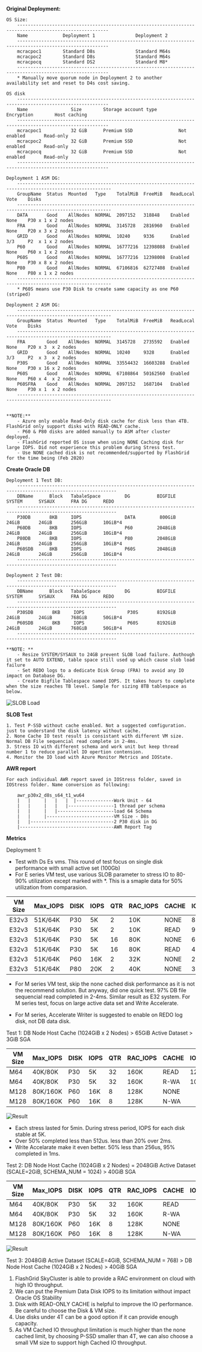 **Original Deployment:**

    OS Size:
        --------------------------------------------------------------------------------------------------------      
        Name             Deployment 1               Deployment 2 
        --------------------------------------------------------------------------------------------------------  
        mcracpoc1        Standard D8s               Standard M64s 
        mcracpoc2        Standard D8s               Standard M64s 
        mcracpocq        Standard DS2               Standard M8*
        --------------------------------------------------------------------------------------------------------  
        * Manually move quorum node in Deployment 2 to another availability set and reset to D4s cost saving.

    OS disk
        --------------------------------------------------------------------------------------------------------
        Name                Size        Storage account type        Encryption        Host caching
        --------------------------------------------------------------------------------------------------------
        mcracpoc1           32 GiB      Premium SSD                 Not enabled       Read-only
        mcracpoc2           32 GiB      Premium SSD                 Not enabled       Read-only
        mcracpocq           32 GiB      Premium SSD                 Not enabled       Read-only
        --------------------------------------------------------------------------------------------------------

    Deployment 1 ASM DG:
        ---------------------------------------------------------------------------------------------------------
        GroupName  Status  Mounted   Type    TotalMiB  FreeMiB   ReadLocal  Vote    Disks
        ---------------------------------------------------------------------------------------------------------
        DATA       Good    AllNodes  NORMAL  2097152   318848    Enabled    None    P30 x 1 x 2 nodes
        FRA        Good    AllNodes  NORMAL  3145728   2816960   Enabled    None    P20 x 3 x 2 nodes
        GRID       Good    AllNodes  NORMAL  10240     9336      Enabled    3/3     P2  x 1 x 2 nodes
        P60        Good    AllNodes  NORMAL  16777216  12398088  Enabled    None    P60 x 1 x 2 nodes
        P60S       Good    AllNodes  NORMAL  16777216  12398008  Enabled    None    P30 x 8 x 2 nodes
        P80        Good    AllNodes  NORMAL  67106816  62727408  Enabled    None    P80 x 1 x 2 nodes
        ---------------------------------------------------------------------------------------------------------
        * P60S means use P30 Disk to create same capacity as one P60 (striped)

    Deployment 2 ASM DG:
        ---------------------------------------------------------------------------------------------------------
        GroupName  Status  Mounted   Type    TotalMiB  FreeMiB   ReadLocal  Vote    Disks
        ---------------------------------------------------------------------------------------------------------
        FRA        Good    AllNodes  NORMAL  3145728   2735592   Enabled    None    P20 x 3  x 2 nodes
        GRID       Good    AllNodes  NORMAL  10240     9328      Enabled    3/3     P2  x 3  x 2 nodes
        P30S       Good    AllNodes  NORMAL  33554432  16603288  Enabled    None    P30 x 16 x 2 nodes
        P60S       Good    AllNodes  NORMAL  67108864  50162560  Enabled    None    P60 x 4  x 2 nodes
        P60SFRA    Good    AllNodes  NORMAL  2097152   1687104   Enabled    None    P30 x 1  x 2 nodes
        ---------------------------------------------------------------------------------------------------------


    **NOTE:**
        - Azure only enable Read-Only disk cache for disk less than 4TB. FlashGrid only support disks with READ-ONLY cache.
        - P60 & P80 disks are added manually to ASM after cluster deployed. 
        - FlashGrid reported OS issue when using NONE Caching disk for large IOPS. Did not experience this problem during Stress test.
        - Use NONE cached disk is not recommended/supported by FlashGrid for the time being (Feb 2020)
  
**Create Oracle DB**

    Deployment 1 Test DB:
        -----------------------------------------------------------------------------------------------------------
        DBName      Block   TabaleSpace         DG          BIGFILE     SYSTEM      SYSAUX      FRA DG      REDO
        -----------------------------------------------------------------------------------------------------------
        P30DB       8KB     IOPS                DATA         800GiB     24GiB       24GiB       256GiB      10GiB*4
        P60DB       8KB     IOPS                P60         2048GiB     24GiB       24GiB       256GiB      10GiB*4
        P80DB       8KB     IOPS                P80         2048GiB     24GiB       24GiB       256GiB      10GiB*4
        P60SDB      8KB     IOPS                P60S        2048GiB     24GiB       24GiB       256GiB      10GiB*4
        -----------------------------------------------------------------------------------------------------------
    
    Deployment 2 Test DB:
        -----------------------------------------------------------------------------------------------------------
        DBName      Block   TabaleSpace         DG          BIGFILE     SYSTEM      SYSAUX      FRA DG      REDO
        -----------------------------------------------------------------------------------------------------------
        P30SDB       8KB     IOPS                P30S       8192GiB     24GiB       24GiB       768GiB      50GiB*4
        P60SDB       8KB     IOPS                P60S       8192GiB     24GiB       24GiB       768GiB      50GiB*4
        -----------------------------------------------------------------------------------------------------------

    **NOTE: **
        - Resize SYSTEM/SYSAUX to 24GB prevent SLOB load failure. Authough it set to AUTO EXTEND, table space still used up which cause slob load failure 
        - Set REDO logs to a dedicate Disk Group (FRA) to avoid any IO impact on Database DG. 
        - Create Bigfile Tablespace named IOPS. It takes hours to complete when the size reaches TB level. Sample for sizing 8TB tablespace as below.

![SLOB Load](ScreenShot/SLOB_Load_8TB_P60_DiskIO.jpg)

 **SLOB Test**

    1. Test P-SSD without cache enabled. Not a suggested comfiguration. just to understand the disk latency without cache. 
    2. None Cache IO test result is consistant with different VM size. Normal DB File sequencial read complete in 2-4ms.  
    3. Stress IO with different schema and work unit but keep thread number 1 to reduce parallel IO opertion contension. 
    4. Monitor the IO load with Azure Monitor Metrics and IOState.

**AWR report**

    For each individual AWR report saved in IOStress folder, saved in IOStress folder. Name conversion as following: 

        awr_p30x2_d8s_s64_t1_wu64
        |   |     |   |   |  |--------------Work Unit - 64
        |   |     |   |   |-----------------1 thread per schema
        |   |     |   |---------------------load 64 Schema
        |   |     |-------------------------VM Size - D8s
        |   |-------------------------------2 P30 disk in DG
        |-----------------------------------AWR Report Tag     

**Metrics**

Deployment 1: 
- Test with Ds Es vms. This round of test focus on single disk performance with small active set (100Gb)
- For E series VM test, use various SLOB parameter to stress IO to 80-90% utilization except marked with *. This is a smaple data for 50% utilization from comparasion.

| VM Size | Max_IOPS | DISK | IOPS | QTR | RAC_IOPS  | CACHE | IOPS_RESULT |DB_S_R_WAIT |<32us|<64us|<128us|<256us|<512us|<1ms|<2ms|<4ms|<8ms|<16ms|<32ms|<64ms|<128ms|
| ----    |--------- |----  |----  |---- |---------  | ----  | ----------- |----------- |---- |---- |----  |----  |----  |----|----|----|----|---- |---- |---- |----  |
| E32v3   | 51K/64K  |P30   |  5K  |  2  |  10K      | NONE  |  8039       |  4.2M      |-    |-    |-     |-     |-     |-   |-   |73.1|20.9|2.8  |2.4  |0.8  |0.0   |
| E32v3   | 51K/64K  |P30   |  5K  |  2  |  10K      | READ  |  9215       |  4.8M      |-    |-    |-     |0.3   |13.2  |3.7 |0.6 |64.5|12.9|1.9  |2.1  |0.9  |0.0   |
| E32v3   | 51K/64K  |P30   |  5K  | 16  |  80K      | NONE  |   61K       |  6.2M      |-    |-    |-     |-     |-     |-   |-   |73.2|18.1|3.7  |3.8  |1.1  |0.0   |
| E32v3   | 51K/64K  |P30   |  5K  | 16  |  80K      | READ  |   44K*      |  4.4M      |-    |-    |-     |0.3   |8.8   |3.9 |1.5 |61.8|19.8|2.1  |1.4  |0.4  |0.0   |
| E32v3   | 51K/64K  |P60   | 16K  |  2  |  32K      | NONE  |   25K       | 13.3M      |-    |-    |-     |-     |-     |-   |-   |90.1|4.9 |2.5  |2.2  |0.3  |0.0   |
| E32v3   | 51K/64K  |P80   | 20K  |  2  |  40K      | NONE  |   33K       |  5.5M      |-    |-    |-     |-     |-     |-   |-   |60.5|23.4|4.5  |9.4  |2.2  |0.0   |

* For M series VM test, skip the none cached disk performance as it is not the recommend solution. But anyway, did one quick test. 97% DB file sequencial read completed in 2-4ms. Similar result as E32 system. For M series test, focus on large active data set and Write Accelerate.

- For M series, Accelerate Writer is suggested to enable on REDO log disk, not DB data disk. 

Test 1: DB Node Host Cache (1024GiB x 2 Nodes) > 65GiB Active Dataset > 3GiB SGA

| VM Size | Max_IOPS | DISK | IOPS | QTR | RAC_IOPS  | CACHE | IOPS_RESULT |DB_S_R_WAIT |<32us|<64us|<128us|<256us|<512us|<1ms|<2ms|<4ms|<8ms|<16ms|<32ms|<64ms|<128ms|
| ----    |--------- |----  |----  |---- |---------  | ----  | ----------- |----------- |---- |---- |----  |----  |----  |----|----|----|----|---- |---- |---- |----  |
| M64     | 40K/80K  |P30   |  5K  | 32  | 160K      | READ  |  125K       | 39.8M      |-    |-    |-     |4.2   |48.8  |28.6|11.4|4.1 |0.8 |2.0  |0.1  |0.0  |0.0   |
| M64     | 40K/80K  |P30   |  5K  | 32  | 160K      | R-WA  |  107K       | 33.8M      |-    |-    | 2.2  |50.7  |37.0  |4.7 |1.0 |4.0 |0.4 |0.0  |0.0  |0.0  |0.0   |
| M128    | 80K/160K |P60   | 16K  |  8  | 128K      | NONE  |             |            |0.0  |0.0  | 0.0  |0.0   |0.0   |0.0 |0.0 |0.0 |0.0 |0.0  |0.0  |0.0  |0.0   |
| M128    | 80K/160K |P60   | 16K  |  8  | 128K      | N-WA  |             |            |0.0  |0.0  | 0.0  |0.0   |0.0   |0.0 |0.0 |0.0 |0.0 |0.0  |0.0  |0.0  |0.0   |

![Result](ScreenShot/SLOB_Stress_65GData_P30_DiskIO_5min.jpg)

- Each stress lasted for 5min. During stress period, IOPS for each disk stable at 5K.
- Over 50% completed less than 512us. less than 20% over 2ms.
- Write Accelarate make it even better. 50% less than 256us, 95% completed in 1ms. 

Test 2: DB Node Host Cache (1024GiB x 2 Nodes) = 2048GiB Active Dataset (SCALE=2GiB, SCHEMA_NUM = 1024) > 40GiB SGA

| VM Size | Max_IOPS | DISK | IOPS | QTR | RAC_IOPS  | CACHE | IOPS_RESULT |DB_S_R_WAIT |<32us|<64us|<128us|<256us|<512us|<1ms|<2ms|<4ms|<8ms|<16ms|<32ms|<64ms|<128ms|
| ----    |--------- |----  |----  |---- |---------  | ----  | ----------- |----------- |---- |---- |----  |----  |----  |----|----|----|----|---- |---- |---- |----  |
| M64     | 40K/80K  |P30   |  5K  | 32  | 160K      | READ  |             |            |-    |-    |-     |4.2   |48.8  |28.6|11.4|4.1 |0.8 |2.0  |0.1  |0.0  |0.0   |
| M64     | 40K/80K  |P30   |  5K  | 32  | 160K      | R-WA  |             |            |-    |-    | 2.2  |50.7  |37.0  |4.7 |1.0 |4.0 |0.4 |0.0  |0.0  |0.0  |0.0   |
| M128    | 80K/160K |P60   | 16K  |  8  | 128K      | NONE  |             |            |0.0  |0.0  | 0.0  |0.0   |0.0   |0.0 |0.0 |0.0 |0.0 |0.0  |0.0  |0.0  |0.0   |
| M128    | 80K/160K |P60   | 16K  |  8  | 128K      | N-WA  |             |            |0.0  |0.0  | 0.0  |0.0   |0.0   |0.0 |0.0 |0.0 |0.0 |0.0  |0.0  |0.0  |0.0   |

![Result](ScreenShot/SLOB_Stress_65GData_P30_DiskIO_5min.jpg)

Test 3: 2048GiB Active Dataset (SCALE=4GiB, SCHEMA_NUM = 768) > DB Node Host Cache (1024GiB x 2 Nodes) > 40GiB SGA





1. FlashGrid SkyCluster is able to provide a RAC environment on cloud with high IO throughput.
2. We can put the Premium Data Disk IOPS to its limitation without impact Oracle OS Stability
3. Disk with READ-ONLY CACHE is helpful to improve the IO performance. Be careful to choose the Disk & VM size.
4. Use disks under 4T can be a good option if it can provide enough capacity. 
5. As VM Cached IO throughput limitation is much higher than the none cached limit, by choosing P-SSD smaller than 4T, we can also choose a small VM size to support high Cached IO throughput. 

